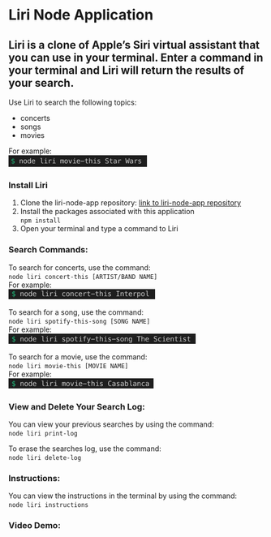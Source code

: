 # Liri Node Application

## Liri is a clone of Apple’s Siri virtual assistant that you can use in your terminal.  Enter a command in your terminal and Liri will return the results of your search.


Use Liri to search the following topics: 
- concerts
- songs
- movies

For example:    
<img src="assests/ss-star-wars-2.png" height="23">

### Install Liri
1. Clone the liri-node-app repository: [link to liri-node-app repository](https://github.com/fcarlone/liri-node-app/)  
2. Install the packages associated with this application  
`npm install`  
3. Open your terminal and type a command to Liri 

  
### Search Commands:  
To search for concerts, use the command:  
`node liri concert-this [ARTIST/BAND NAME]`  
For example:  
<img src="assests/ss-concert-this-example.png" height="20">

To search for a song, use the command:  
`node liri spotify-this-song [SONG NAME]`  
For example:  
<img src="assests/ss-spotify-this-song-example.png" height="20">  

To search for a movie, use the command:  
`node liri movie-this [MOVIE NAME]`  
For example:  
<img src="assests/ss-movie-this-example.png" height="20">  
  
### View and Delete Your Search Log:
You can view your previous searches by using the command:  
`node liri print-log`  
  
To erase the searches log, use the command:  
`node liri delete-log`  


### Instructions:  
You can view the instructions in the terminal by using the command:  
`node liri instructions`  


### Video Demo:

